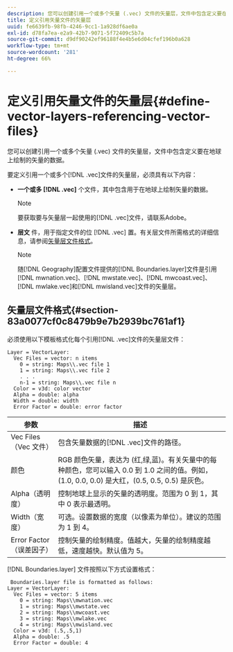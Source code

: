 ```yaml
---
description: 您可以创建引用一个或多个矢量 (.vec) 文件的矢量层，文件中包含定义要在地球上绘制的矢量的数据。
title: 定义引用矢量文件的矢量层
uuid: fe6639fb-98fb-4246-9cc1-1a928df6ae0a
exl-id: d78fa7ea-e2a9-42b7-9071-5f72409c5b7a
source-git-commit: d9df90242ef96188f4e4b5e6d04cfef196b0a628
workflow-type: tm+mt
source-wordcount: '281'
ht-degree: 66%

---
```


# 定义引用矢量文件的矢量层{#define-vector-layers-referencing-vector-files}

您可以创建引用一个或多个矢量 (.vec) 文件的矢量层，文件中包含定义要在地球上绘制的矢量的数据。

要定义引用一个或多个[!DNL .vec]文件的矢量层，必须具有以下内容：

* **一个或多 [!DNL .vec]** 个文件，其中包含用于在地球上绘制矢量的数据。

   >[!NOTE]
   >
   >要获取要与矢量层一起使用的[!DNL .vec]文件，请联系Adobe。

* **层文** 件，用于指定文件的位 [!DNL .vec] 置。有关层文件所需格式的详细信息，请参阅[矢量层文件格式](../../../../home/c-get-started/c-im-layers/c-vctr-layers/c-ref-vctr-files.md#section-83a0077cf0c8479b9e7b2939bc761af1)。

   >[!NOTE]
   >
   >随[!DNL Geography]配置文件提供的[!DNL Boundaries.layer]文件是引用[!DNL mwnation.vec]、[!DNL mwstate.vec]、[!DNL mwcoast.vec]、[!DNL mwlake.vec]和[!DNL mwisland.vec]文件的矢量层。

## 矢量层文件格式{#section-83a0077cf0c8479b9e7b2939bc761af1}

必须使用以下模板格式化每个引用[!DNL .vec]文件的矢量层文件：

```
Layer = VectorLayer:
  Vec Files = vector: n items
    0 = string: Maps\\.vec file 1
    1 = string: Maps\\.vec file 2
    . . .
    n-1 = string: Maps\\.vec file n
  Color = v3d: color vector
  Alpha = double: alpha
  Width = double: width
  Error Factor = double: error factor
```

| 参数 | 描述 |
|---|---|
| Vec Files（Vec 文件） | 包含矢量数据的[!DNL .vec]文件的路径。 |
| 颜色 | RGB 颜色矢量，表达为 (红,绿,蓝)。有关矢量中的每种颜色，您可以输入 0.0 到 1.0 之间的值。例如，(1.0, 0.0, 0.0) 是大红，(0.5, 0.5, 0.5) 是灰色。 |
| Alpha（透明度） | 控制地球上显示的矢量的透明度。范围为 0 到 1，其中 0 表示最透明。 |
| Width（宽度） | 可选。设置数据的宽度（以像素为单位）。建议的范围为 1 到 4。 |
| Error Factor（误差因子） | 控制矢量的绘制精度。值越大，矢量的绘制精度越低，速度越快。默认值为 5。 |

[!DNL Boundaries.layer] 文件按照以下方式设置格式：

```
 Boundaries.layer file is formatted as follows:
Layer = VectorLayer:
  Vec Files = vector: 5 items
    0 = string: Maps\\mwnation.vec
    1 = string: Maps\\mwstate.vec
    2 = string: Maps\\mwcoast.vec
    3 = string: Maps\\mwlake.vec
    4 = string: Maps\\mwisland.vec
  Color = v3d: (.5,.5,1)
  Alpha = double: .5
  Error Factor = double: 4
```
